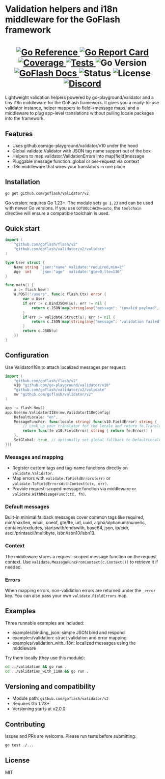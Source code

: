 # Validation helpers and i18n middleware for the GoFlash framework

<h1 align="center">
    <a href="https://pkg.go.dev/github.com/goflash/validator/v2@v2.0.1">
        <img src="https://pkg.go.dev/badge/github.com/goflash/validator.svg" alt="Go Reference">
    </a>
    <a href="https://goreportcard.com/report/github.com/goflash/validator">
        <img src="https://img.shields.io/badge/%F0%9F%93%9D%20Go%20Report-A%2B-75C46B?style=flat-square" alt="Go Report Card">
    </a>
    <a href="https://codecov.io/gh/goflash/validator">
        <img src="https://codecov.io/gh/goflash/validator/graph/badge.svg" alt="Coverage">
    </a>
    <a href="https://github.com/goflash/validator/actions?query=workflow%3ATest">
        <img src="https://img.shields.io/github/actions/workflow/status/goflash/validator/test-coverage.yml?branch=main&label=%F0%9F%A7%AA%20Tests&style=flat-square&color=75C46B" alt="Tests">
    </a>
    <img src="https://img.shields.io/badge/go-1.23%2B-00ADD8?logo=golang" alt="Go Version">
    <a href="https://docs.goflash.dev">
        <img src="https://img.shields.io/badge/%F0%9F%92%A1%20GoFlash-docs-00ACD7.svg?style=flat-square" alt="GoFlash Docs">
    </a>
    <img src="https://img.shields.io/badge/status-stable-green" alt="Status">
    <img src="https://img.shields.io/badge/license-MIT-blue" alt="License">
    <br>
    <div style="text-align:center">
      <a href="https://discord.gg/QHhGHtjjQG">
        <img src="https://dcbadge.limes.pink/api/server/https://discord.gg/QHhGHtjjQG" alt="Discord">
      </a>
    </div>
</h1>

Lightweight validation helpers powered by go-playground/validator and a tiny i18n middleware for the GoFlash framework. It gives you a ready-to-use validator instance, helper mappers to field->message maps, and a middleware to plug app-level translations without pulling locale packages into the framework.

## Features

- Uses github.com/go-playground/validator/v10 under the hood
- Global validate.Validator with JSON tag name support out of the box
- Helpers to map validator.ValidationErrors into map[field]message
- Pluggable message function: global or per-request via context
- i18n middleware that wires your translators in one place

## Installation

```sh
go get github.com/goflash/validator/v2
```

Go version: requires Go 1.23+. The module sets `go 1.23` and can be used with newer Go versions. If you use `GOTOOLCHAIN=auto`, the `toolchain` directive will ensure a compatible toolchain is used.

## Quick start

```go
import (
    "github.com/goflash/flash/v2"
    "github.com/goflash/validator/v2/validate"
)

type User struct {
    Name string `json:"name" validate:"required,min=2"`
    Age  int    `json:"age"  validate:"gte=0,lte=130"`
}

func main() {
    a := flash.New()
    a.POST("/users", func(c flash.Ctx) error {
        var u User
        if err := c.BindJSON(&u); err != nil {
            return c.JSON(map[string]any{"message": "invalid payload", "error": err.Error()})
        }
        if err := validate.Struct(u); err != nil {
            return c.JSON(map[string]any{"message": "validation failed", "fields": validate.ToFieldErrors(err)})
        }
        return c.JSON(u)
    })
}
```

## Configuration

Use ValidatorI18n to attach localized messages per request:

```go
import (
    "github.com/goflash/flash/v2"
    v10 "github.com/go-playground/validator/v10"
    "github.com/goflash/validator/v2/validate"
    mw "github.com/goflash/validator/v2"
)

app := flash.New()
app.Use(mw.ValidatorI18n(mw.ValidatorI18nConfig{
    DefaultLocale: "en",
    MessageFuncFor: func(locale string) func(v10.FieldError) string {
        // Look up your translator for the locale and return fe.Translate(trans)
        return func(fe v10.FieldError) string { return fe.Error() }
    },
    SetGlobal: true, // optionally set global fallback to DefaultLocale
}))
```

### Messages and mapping

- Register custom tags and tag-name functions directly on `validate.Validator`.
- Map errors with `validate.ToFieldErrors(err)` or `validate.ToFieldErrorsWithContext(ctx, err)`.
- Provide request-scoped message function via middleware or `validate.WithMessageFunc(ctx, fn)`.

### Default messages

Built-in minimal fallback messages cover common tags like required, min/max/len, email, oneof, gte/lte, url, uuid, alpha/alphanum/numeric, contains/excludes, startswith/endswith, base64, json, ip/cidr, ascii/printascii/multibyte, isbn/isbn10/isbn13.

### Context

The middleware stores a request-scoped message function on the request context. Use `validate.MessageFuncFromContext(c.Context())` to retrieve it if needed.

### Errors

When mapping errors, non-validation errors are returned under the `_error` key. You can also pass your own `validate.FieldErrors` map.

## Examples

Three runnable examples are included:

- examples/binding_json: simple JSON bind and respond
- examples/validation: struct validation and error mapping
- examples/validation_with_i18n: localized messages using the middleware

Try them locally (they use this module):

```sh
cd ../validation && go run .
cd ../validation_with_i18n && go run .
```

## Versioning and compatibility

- Module path: `github.com/goflash/validator/v2`
- Requires Go 1.23+
- Versioning starts at v2.0.0

## Contributing

Issues and PRs are welcome. Please run tests before submitting:

```sh
go test ./...
```

## License

MIT
